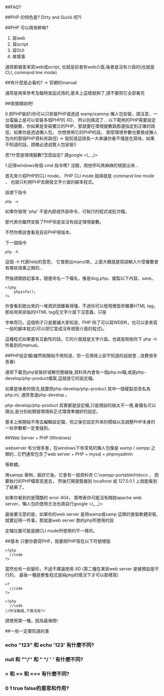 ##FAQ?

##PHP 的特色是?
Dirty and Quick 吧?)

##PHP 可以用來幹嘛?

1. 寫web
2. 寫script
3. 寫GUI
4. 做壞事

通常都被拿來寫web或script, 也就是前者有web介面,後者是沒有介面的(也就是CLI, command line mode)

##有什麼是必看的? -> 官網的manual

通常是用來參考及臨時查函式用的,基本上這樣就夠了,請不要把它全部看完

##直接開始吧!

0.把PHP裝好(你可以只安裝PHP或透過 wamp/xammp 懶人包安裝，請注意，一台電腦上是可以安裝多個PHP的 XD， 所以別搞混了...
 以下範例的PHP需要設定環境變數，你如果是安裝獨立的PHP，那就要在環境變數路那邊指定到正確的路徑，如果你是透過懶人包， 
 你想使用它的PHP的話， 那麼環境參數也要換成懶人包內的那個PHP資料夾路徑) -> 我知道這很長一大串讓你看不懂是在寫啥，如果
 不知道的話，請務必透過覽人包安裝!)
 
 恩?什麼是環境變數?怎麼設定? 請google <(_ _)>

1.記得windows有個 cmd 指令嗎? 沒錯，用他呼叫黑麻麻的視窗出來...

首先來介紹PHP的CLI mode， PHP CLI mode 指得就是 command line mode ， 也就只利用PHP去開發文字介面的腳本程式。

該使下指令

    php -v
    
如果你發現 'php' 不是內部或外部命令、可執行的程式或批次檔。    

那代表你雖然安裝了PHP但是並沒有設定環境變數。

不然你應該會看見目前PHP得版本。


下一個指令

    php -h
    
這個 -h 代表help的意思， 它會跑出manul來，上面大概就是寫說輸入什麼餐數會有哪些效果之類的...

然後請開啟記事本，隨便命名一下檔名，像是dog.php，複製以下內容，save。 

    <?php
        phpinfo(); 
    ?>


你會看到跑出來的一堆資訊很難看得懂，不過你可以發現裡面參雜著HTML tag，那些用來排版的HTML tag在文字介面下沒意義，只是

字串而已。這個例子只是要讓大家知道，PHP 除了可以寫WEB外，也可以拿來寫一般的腳本程式(可以把它當成沒有視窗介面的程式)。

這種程式如果要有互動性的話，它的介面就是文字介面。也就是剛剛你下 php -h 所看到的manual。


##PHP設定檔(雖然剛開始不用知道，但一旦用得上卻不知道的話就會...浪費很多青春)

通常下載完php安裝好或解完壓縮後,資料夾內會有一個php.ini檔,或是php-develop/php-product檔案,這就是它的設定檔。

如果是後者的情況,就要把php-develop/php-product 其中一個複製並改名為php.ini, 通常會選php-develop 。

php-develop/php-product 其實都是設定檔,只是預設的組太不一樣,看檔名可以猜出,是分別給開發環境和正式環境準備好的設定。

基本上剛開始不用去編輯設定檔，但之後在設定外來的模組以及調整PHP本身的一些參數都一定會碰到。


##Web Server + PHP (Windows)

webserver 有分很多套，在windows下有常見的懶人包像是 wamp / xampp 之類的...它們通常包含了web server + PHP + mysql + phpmyadmin

等軟體。 

用xampp 舉例，裝好它後，它會有一個資料夾 C:\xampp-portable\htdocs ， 把要執行的PHP檔案丟進去， 然後打開瀏覽器到 localhost 或 127.0.0.1 上就能看到了結果了。 

如果你看到的是殘酷的 error 404， 那帶表你可能沒有開啟apache web server，懶人包的使用方法也請自行google <(_ _)>


最後要注意的是，如果你的web server 是用wamp或xamp 這類的套裝軟體安裝, 就要記得一件事，那就是web server 跑的php所使用的設

定檔位置可能是跟CLI mode所使用的不一樣的。

##基本
只要你要寫PHP，就要把PHP寫在以下符號裡面
    
    <?php
      //code
    ?>
    
當然也有一些變形，不過不建議使用 XD (第二種在某些web server 是被預設是不行的， 最後一種是整隻程式是純php的情況下才可以那樣寫)

    <?
      //code
    ?>
    
    <?php
      //code
    //你沒看錯,下面沒有?>

請使用第一種，因為最保險!


##一些一定要知道的事

### echo "123" 和 echo '123' 有什麼不同?
  
### null 和 ""/'' 和 " "/ ' ' 有什麼不同?

### = 和 == 和 === 有什麼不同?

### 0 1 true false的意思和作用?



  




